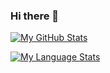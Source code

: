 ### Hi there 👋

[![My GitHub Stats](https://github-readme-stats.vercel.app/api?username=dheerajpv&show_icons=true&count_private=true&theme=synthwave&show_all_commits=true)]()

[![My Language Stats](https://github-readme-stats.vercel.app/api/top-langs/?username=dheerajpv&layout=compact&theme=synthwave&show_all_commits=true&count_private=true)]()

